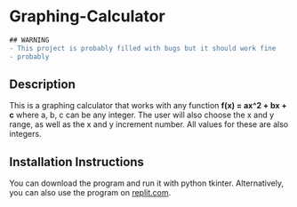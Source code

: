 # Graphing-Calculator

```diff
## WARNING
- This project is probably filled with bugs but it should work fine
- probably
```

## Description 
This is a graphing calculator that works with any function **f(x) = ax^2 + bx + c** where a, b, c can be any integer. 
The user will also choose the x and y range, as well as the x and y increment number. All values for these are also integers.

## Installation Instructions
You can download the program and run it with python tkinter.
Alternatively, you can also use the program on [replit.com](https://replit.com/@wangj3743/Graphing-Calculator-V2).
